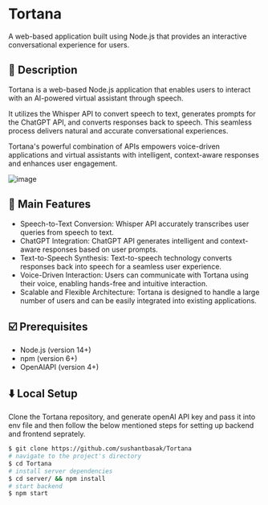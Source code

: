 #  Tortana
 A web-based application built using Node.js that provides an interactive conversational experience for users.

## :memo: Description
Tortana is a web-based Node.js application that enables users to interact with an AI-powered virtual assistant through speech. 

It utilizes the Whisper API to convert speech to text, generates prompts for the ChatGPT API, and converts responses back to speech. This seamless process delivers natural and accurate conversational experiences. 

Tortana's powerful combination of APIs empowers voice-driven applications and virtual assistants with intelligent, context-aware responses and enhances user engagement.

![image](https://github.com/sushantbasak/Tortana/assets/56016930/a5f78be8-7434-4d0e-8860-81c3d29e30f2)

## :bookmark_tabs: Main Features
- Speech-to-Text Conversion: Whisper API accurately transcribes user queries from speech to text.
- ChatGPT Integration: ChatGPT API generates intelligent and context-aware responses based on user prompts.
- Text-to-Speech Synthesis: Text-to-speech technology converts responses back into speech for a seamless user experience.
- Voice-Driven Interaction: Users can communicate with Tortana using their voice, enabling hands-free and intuitive interaction.
- Scalable and Flexible Architecture: Tortana is designed to handle a large number of users and can be easily integrated into existing applications.

## :ballot_box_with_check: Prerequisites
- Node.js (version 14+)
- npm (version 6+)
- OpenAIAPI (version 4+)

## :arrow_down: Local Setup
Clone the Tortana repository, and generate openAI API key and pass it into env file and then follow the below mentioned steps for setting up backend and frontend seprately.


```bash
$ git clone https://github.com/sushantbasak/Tortana
# navigate to the project's directory
$ cd Tortana
# install server dependencies
$ cd server/ && npm install
# start backend
$ npm start
```
